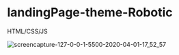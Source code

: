# landingPage-theme-Robotic

HTML/CSS/JS

![screencapture-127-0-0-1-5500-2020-04-01-17_52_57](https://user-images.githubusercontent.com/46541402/78185573-b107dc00-7441-11ea-9c9c-1f334d6fc296.png)
